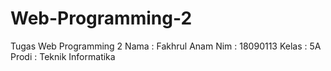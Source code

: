 # Web-Programming-2
Tugas Web Programming 2
Nama : Fakhrul Anam
Nim : 18090113
Kelas : 5A
Prodi : Teknik Informatika
